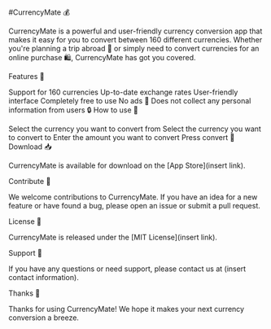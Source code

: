 #CurrencyMate 💰

CurrencyMate is a powerful and user-friendly currency conversion app that makes it easy for you to convert between 160 different currencies. Whether you're planning a trip abroad 🛫 or simply need to convert currencies for an online purchase 🛍, CurrencyMate has got you covered.

Features 📲

Support for 160 currencies
Up-to-date exchange rates
User-friendly interface
Completely free to use
No ads 🚫
Does not collect any personal information from users 🔒
How to use 🤔

Select the currency you want to convert from
Select the currency you want to convert to
Enter the amount you want to convert
Press convert 🔄
Download 📥

CurrencyMate is available for download on the [App Store](insert link).

Contribute 🤝

We welcome contributions to CurrencyMate. If you have an idea for a new feature or have found a bug, please open an issue or submit a pull request.

License 📄

CurrencyMate is released under the [MIT License](insert link).

Support 💬

If you have any questions or need support, please contact us at (insert contact information).

Thanks 🙏

Thanks for using CurrencyMate! We hope it makes your next currency conversion a breeze.
